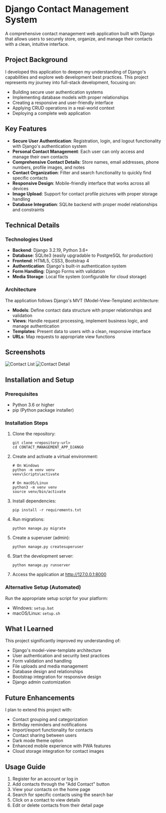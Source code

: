 # Django Contact Management System

A comprehensive contact management web application built with Django that allows users to securely store, organize, and manage their contacts with a clean, intuitive interface.

## Project Background

I developed this application to deepen my understanding of Django's capabilities and explore web development best practices. This project represents my journey into full-stack development, focusing on:

- Building secure user authentication systems
- Implementing database models with proper relationships
- Creating a responsive and user-friendly interface
- Applying CRUD operations in a real-world context
- Deploying a complete web application

## Key Features

- **Secure User Authentication**: Registration, login, and logout functionality with Django's authentication system
- **Personal Contact Management**: Each user can only access and manage their own contacts
- **Comprehensive Contact Details**: Store names, email addresses, phone numbers, profile images, and notes
- **Contact Organization**: Filter and search functionality to quickly find specific contacts
- **Responsive Design**: Mobile-friendly interface that works across all devices
- **Image Upload**: Support for contact profile pictures with proper storage handling
- **Database Integration**: SQLite backend with proper model relationships and constraints

## Technical Details

### Technologies Used

- **Backend**: Django 3.2.19, Python 3.6+
- **Database**: SQLite3 (easily upgradable to PostgreSQL for production)
- **Frontend**: HTML5, CSS3, Bootstrap 4
- **Authentication**: Django's built-in authentication system
- **Form Handling**: Django Forms with validation
- **Media Storage**: Local file system (configurable for cloud storage)

### Architecture

The application follows Django's MVT (Model-View-Template) architecture:

- **Models**: Define contact data structure with proper relationships and validation
- **Views**: Handle request processing, implement business logic, and manage authentication
- **Templates**: Present data to users with a clean, responsive interface
- **URLs**: Map requests to appropriate view functions

## Screenshots

![Contact List](path/to/screenshot1.png)
![Contact Detail](path/to/screenshot2.png)

## Installation and Setup

### Prerequisites
- Python 3.6 or higher
- pip (Python package installer)

### Installation Steps

1. Clone the repository:
   ```
   git clone <repository-url>
   cd CONTACT_MANAGEMENT_APP_DJANGO
   ```

2. Create and activate a virtual environment:
   ```
   # On Windows
   python -m venv venv
   venv\Scripts\activate

   # On macOS/Linux
   python3 -m venv venv
   source venv/bin/activate
   ```

3. Install dependencies:
   ```
   pip install -r requirements.txt
   ```

4. Run migrations:
   ```
   python manage.py migrate
   ```

5. Create a superuser (admin):
   ```
   python manage.py createsuperuser
   ```

6. Start the development server:
   ```
   python manage.py runserver
   ```

7. Access the application at http://127.0.0.1:8000

### Alternative Setup (Automated)

Run the appropriate setup script for your platform:

- Windows: `setup.bat`
- macOS/Linux: `setup.sh`

## What I Learned

This project significantly improved my understanding of:

- Django's model-view-template architecture
- User authentication and security best practices
- Form validation and handling
- File uploads and media management
- Database design and relationships
- Bootstrap integration for responsive design
- Django admin customization

## Future Enhancements

I plan to extend this project with:

- Contact grouping and categorization
- Birthday reminders and notifications
- Import/export functionality for contacts
- Contact sharing between users
- Dark mode theme option
- Enhanced mobile experience with PWA features
- Cloud storage integration for contact images

## Usage Guide

1. Register for an account or log in
2. Add contacts through the "Add Contact" button
3. View your contacts on the home page
4. Search for specific contacts using the search bar
5. Click on a contact to view details
6. Edit or delete contacts from their detail page




